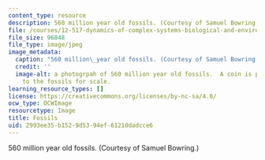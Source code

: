 ```yaml
---
content_type: resource
description: 560 million year old fossils. (Courtesy of Samuel Bowring.)
file: /courses/12-517-dynamics-of-complex-systems-biological-and-environmental-coevolution-preceding-the-cambrian-explosion-spring-2005/2993ee35b1529d5394ef61210dadcce6_12-517s05.jpg
file_size: 96848
file_type: image/jpeg
image_metadata:
  caption: "560 million\_year old fossils. (Courtesy of Samuel Bowring.)"
  credit: ''
  image-alt: a photogrpah of 560 million year old fossils.  A coin is placed next
    to the fossils for scale.
learning_resource_types: []
license: https://creativecommons.org/licenses/by-nc-sa/4.0/
ocw_type: OCWImage
resourcetype: Image
title: Fossils
uid: 2993ee35-b152-9d53-94ef-61210dadcce6
---
```

560 million year old fossils. (Courtesy of Samuel Bowring.)